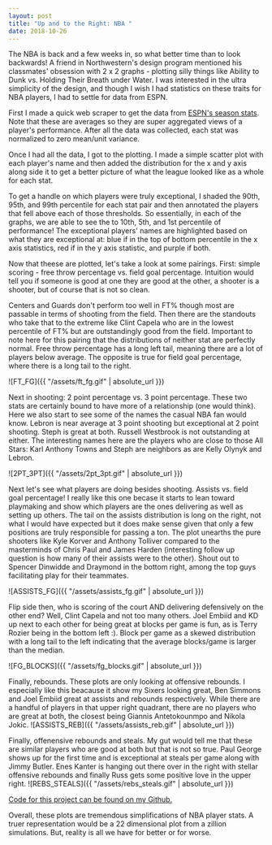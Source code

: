 ```yaml
---
layout: post
title: "Up and to the Right: NBA "
date: 2018-10-26
---
```


The NBA is back and a few weeks in, so what better time than to look backwards! A friend in Northwestern's design program mentioned his classmates' obsession with 2 x 2 graphs - plotting silly things like Ability to Dunk vs. Holding Their Breath under Water. I was interested in the ultra simplicity of the design, and though I wish I had statistics on these traits for NBA players, I had to settle for data from ESPN. 

First I made a quick web scraper to get the data from [ESPN's season stats](http://www.espn.com/nba/statistics/player/_/stat/scoring-per-game/sort/avgPoints/year/2018/count/1). Note that these are averages so they are super aggregated views of a player's performance. After all the data was collected, each stat was normalized to zero mean/unit variance. 

Once I had all the data, I got to the plotting. I made a simple scatter plot with each player's name and then added the distribution for the x and y axis along side it to get a better picture of what the league looked like as a whole for each stat. 

To get a handle on which players were truly exceptional, I shaded the 90th, 95th, and 99th percentile for each stat pair and then annotated the players that fell above each of those thresholds. So essentially, in each of the graphs, we are able to see the to 10th, 5th, and 1st percentile of performance! The exceptional players' names are highlighted based on what they are exceptional at: blue if in the top of bottom percentile in the x axis statistics, red if in the y axis statistic, and purple if both. 

Now that theese are plotted, let's take a look at some pairings. First: simple scoring - free throw percentage vs. field goal percentage. Intuition would tell you if someone is good at one they are good at the other, a shooter is a shooter, but of course that is not so clean. 

Centers and Guards don't perform too well in FT% though most are passable in terms of shooting from the field. Then there are the standouts who take that to the extreme like Clint Capela who are in the lowest percentile of FT% but are outstandingly good from the field. Important to note here for this pairing that the distributions of neither stat are perfectly normal. Free throw percentage has a long left tail, meaning there are a lot of players below average. The opposite is true for field goal percentage, where there is a long tail to the right. 

![FT_FG]({{ "/assets/ft_fg.gif" | absolute_url }})

Next in shooting: 2 point percentage vs. 3 point percentage. These two stats are certainly bound to have more of a relationship (one would think). Here we also start to see some of the names the casual NBA fan would know. Lebron is near average at 3 point shooting but exceptional at 2 point shooting. Steph is great at both. Russell Westbrook is not outstanding at either. The interesting names here are the players who are close to those All Stars: Karl Anthony Towns and Steph are neighbors as are Kelly Olynyk and Lebron. 

![2PT_3PT]({{ "/assets/2pt_3pt.gif" | absolute_url }})

Next let's see what players are doing besides shooting. Assists vs. field goal percentage! I really like this one becase it starts to lean toward playmaking and show which players are the ones delivering as well as setting up others. The tail on the assists distribution is long on the right, not what I would have expected but it does make sense given that only a few positions are truly responsible for passing a ton. The plot unearths the pure shooters like Kyle Korver and Anthony Tolliver compared to the masterminds of Chris Paul and James Harden (interesting follow up question is how many of their assists were to the other). Shout out to Spencer Dinwidde and Draymond in the bottom right, among the top guys facilitating play for their teammates. 

![ASSISTS_FG]({{ "/assets/assists_fg.gif" | absolute_url }})

Flip side then, who is scoring of the court AND delivering defensively on the other end? Well, Clint Capela and not too many others. Joel Embiid and KD up next to each other for being great at blocks per game is fun, as is Terry Rozier being in the bottom left :). Block per game as a skewed distribution with a long tail to the left indicating that the average blocks/game is larger than the median.

![FG_BLOCKS]({{ "/assets/fg_blocks.gif" | absolute_url }})

Finally, rebounds. These plots are only looking at offensive rebounds. I especially like this beacause it show my Sixers looking great, Ben Simmons and Joel Embiid great at assists and rebounds respectively. While there are a handful of players in that upper right quadrant, there are no players who are great at both, the closest being Giannis Antetokounmpo and Nikola Jokic. 
![ASSISTS_REB]({{ "/assets/assists_reb.gif" | absolute_url }})

Finally, offenensive rebounds and steals. My gut would tell me that these are similar players who are good at both but that is not so true. Paul George shows up for the first time and is exceptional at steals per game along with Jimmy Butler. Enes Kanter is hanging out there over in the right with stellar offensive rebounds and finally Russ gets some positive love in the upper right. 
![REBS_STEALS]({{ "/assets/rebs_steals.gif" | absolute_url }})


[Code for this project can be found on my Github.](https://github.com/ashleyajohn/nba-quadrants)

Overall, these plots are tremendous simplifications of NBA player stats. A truer representation would be a 22 dimensional plot from a zillion simulations. But, reality is all we have for better or for worse. 
